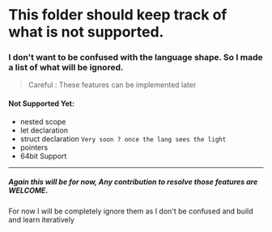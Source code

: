 # This folder should keep track of what is not supported.

### I don't want to be confused with the language shape. So I made a list of what will be ignored.

> Careful : These features can be implemented later


#### Not Supported Yet: 
- nested scope
- let declaration
- struct declaration `Very soon ? once the lang sees the light`
- pointers 
- 64bit Support

---
##### Again this will be for now, Any contribution to resolve those features are WELCOME.

For now I will be completely ignore them as I don't be confused and build and learn iteratively